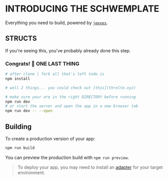 # INTRODUCING THE SCHWEMPLATE

Everything you need to build, powered by [`jeeves`](https://247420.wavebinder.co.uk/random.png).

## STRUCTS

If you're seeing this, you've probably already done this step.

### Congrats! 🎉 ONE LAST THING

```bash
# after clone | fork all that's left todo is
npm install

# well 2 things... you could check out [this](threlte.xyz)

# make sure your are in the right DIRECTORY before running 
npm run dev
# or start the server and open the app in a new browser tab
npm run dev -- --open
```

## Building

To create a production version of your app:

```bash
npm run build
```

You can preview the production build with `npm run preview`.

> To deploy your app, you may need to install an [adapter](https://kit.svelte.dev/docs/adapters) for your target environment.
